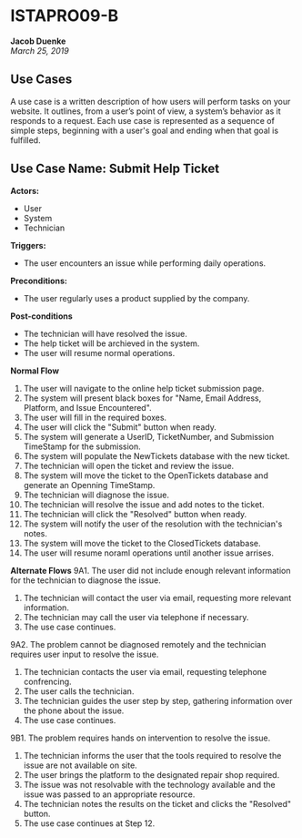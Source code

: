 # ISTAPRO09-B
**Jacob Duenke**  
*March 25, 2019*

## Use Cases
A use case is a written description of how users will perform tasks on your website.  It outlines, from a user’s point of view, a system’s behavior as it responds to a request. Each use case is represented as a sequence of simple steps, beginning with a user's goal and ending when that goal is fulfilled.

## Use Case Name: Submit Help Ticket
**Actors:**
* User
* System
* Technician

**Triggers:**
* The user encounters an issue while performing daily operations.

**Preconditions:**
* The user regularly uses a product supplied by the company.

**Post-conditions**
* The technician will have resolved the issue.
* The help ticket will be archieved in the system.
* The user will resume normal operations.

**Normal Flow**
1. The user will navigate to the online help ticket submission page.
1. The system will present black boxes for "Name, Email Address, Platform, and Issue Encountered".
1. The user will fill in the required boxes.
1. The user will click the "Submit" button when ready.
1. The system will generate a UserID, TicketNumber, and Submission TimeStamp for the submission.
1. The system will populate the NewTickets database with the new ticket.
1. The technician will open the ticket and review the issue.
1. The system will move the ticket to the OpenTickets database and generate an Openning TimeStamp.
1. The technician will diagnose the issue.
1. The technician will resolve the issue and add notes to the ticket.
1. The technician will click the "Resolved" button when ready.
1. The system will notify the user of the resolution with the technician's notes.
1. The system will move the ticket to the ClosedTickets database.
1. The user will resume noraml operations until another issue arrises.

**Alternate Flows**
9A1. The user did not include enough relevant information for the technician to diagnose the issue.
1. The technician will contact the user via email, requesting more relevant information.
1. The technician may call the user via telephone if necessary.
1. The use case continues.

9A2. The problem cannot be diagnosed remotely and the technician requires user input to resolve the issue.
1. The technician contacts the user via email, requesting telephone confrencing.
1. The user calls the technician.
1. The technician guides the user step by step, gathering information over the phone about the issue.
1. The use case continues.

9B1. The problem requires hands on intervention to resolve the issue.
1. The technician informs the user that the tools required to resolve the issue are not available on site.
1. The user brings the platform to the designated repair shop required.
1. The issue was not resolvable with the technology available and the issue was passed to an appropriate resource.
1. The technician notes the results on the ticket and clicks the "Resolved" button.
1. The use case continues at Step 12.